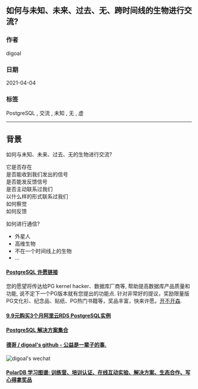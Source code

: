 ## 如何与未知、未来、过去、无、跨时间线的生物进行交流?   
  
### 作者  
digoal  
  
### 日期  
2021-04-04   
  
### 标签  
PostgreSQL , 交流 , 未知 , 无 , 虚   
  
----  
  
## 背景  
如何与未知、未来、过去、无的生物进行交流?   
  
它是否存在   
是否能收到我们发出的信号   
是否能发反馈信号    
是否主动联系过我们   
以什么样的形式联系过我们    
如何察觉  
如何反馈  
  
如何进行通信?   
  
- 外星人   
- 高维生物   
- 不在一个时间线上的生物  
- ...   
  
  
#### [PostgreSQL 许愿链接](https://github.com/digoal/blog/issues/76 "269ac3d1c492e938c0191101c7238216")
您的愿望将传达给PG kernel hacker、数据库厂商等, 帮助提高数据库产品质量和功能, 说不定下一个PG版本就有您提出的功能点. 针对非常好的提议，奖励限量版PG文化衫、纪念品、贴纸、PG热门书籍等，奖品丰富，快来许愿。[开不开森](https://github.com/digoal/blog/issues/76 "269ac3d1c492e938c0191101c7238216").  
  
  
#### [9.9元购买3个月阿里云RDS PostgreSQL实例](https://www.aliyun.com/database/postgresqlactivity "57258f76c37864c6e6d23383d05714ea")
  
  
#### [PostgreSQL 解决方案集合](https://yq.aliyun.com/topic/118 "40cff096e9ed7122c512b35d8561d9c8")
  
  
#### [德哥 / digoal's github - 公益是一辈子的事.](https://github.com/digoal/blog/blob/master/README.md "22709685feb7cab07d30f30387f0a9ae")
  
  
![digoal's wechat](../pic/digoal_weixin.jpg "f7ad92eeba24523fd47a6e1a0e691b59")
  
  
#### [PolarDB 学习图谱: 训练营、培训认证、在线互动实验、解决方案、生态合作、写心得拿奖品](https://www.aliyun.com/database/openpolardb/activity "8642f60e04ed0c814bf9cb9677976bd4")
  
